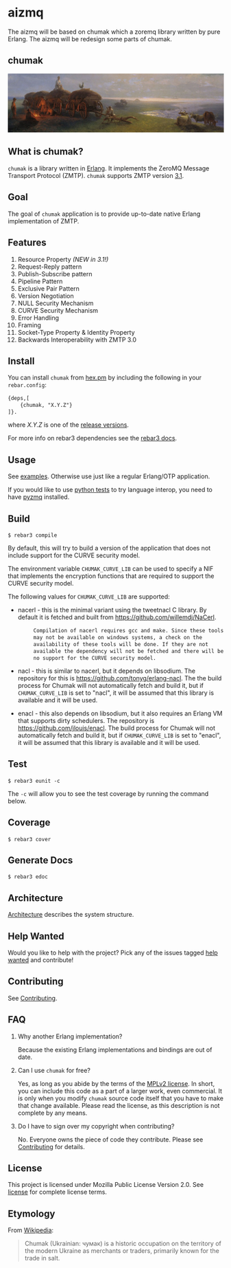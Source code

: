 # aizmq

The aizmq will be based on chumak which a zoremq library written by pure Erlang. 
The aizmq will be redesign some parts of chumak.

## chumak 

![Chumaki](docs/images/chumaki.jpg)

## What is chumak?

`chumak` is a library written in [Erlang](https://www.erlang.org/). It implements the ZeroMQ Message Transport Protocol (ZMTP). `chumak` supports ZMTP version [3.1](http://rfc.zeromq.org/spec:37/ZMTP/).

## Goal

The goal of `chumak` application is to provide up-to-date native Erlang implementation of ZMTP.

## Features

1. Resource Property *(NEW in 3.1!)*
2. Request-Reply pattern
3. Publish-Subscribe pattern
4. Pipeline Pattern	
5. Exclusive Pair Pattern
6. Version Negotiation
7. NULL Security Mechanism
8. CURVE Security Mechanism
9. Error Handling
10. Framing
11. Socket-Type Property & Identity Property
12. Backwards Interoperability with ZMTP 3.0


## Install

You can install `chumak` from [hex.pm](https://hex.pm/packages/chumak) by including the following in your `rebar.config`:

```
{deps,[
	{chumak, "X.Y.Z"}
]}.
```
where _X.Y.Z_ is one of the [release versions](https://github.com/chovencorp/chumak/releases).

For more info on rebar3 dependencies see the [rebar3 docs](http://www.rebar3.org/docs/dependencies).

## Usage

See [examples](examples). Otherwise use just like a regular Erlang/OTP application.

If you would like to use [python tests](python-test) to try language interop, you need to have [pyzmq](https://github.com/zeromq/pyzmq) installed. 

## Build

```
$ rebar3 compile
```

By default, this will try to build a version of the application that
does not include support for the CURVE security model. 

The environment variable `CHUMAK_CURVE_LIB` can be used to specify a
NIF that implements the encryption functions that are required to support
the CURVE security model. 

The following values for `CHUMAK_CURVE_LIB` are supported:

- nacerl - this is the minimal variant using the tweetnacl C library. By
           default it is fetched and built from https://github.com/willemdj/NaCerl.  
           
           Compilation of nacerl requires gcc and make. Since these tools
           may not be available on windows systems, a check on the
           availability of these tools will be done. If they are not
           available the dependency will not be fetched and there will be
           no support for the CURVE security model.

- nacl   - this is similar to nacerl, but it depends on libsodium. The
           repository for this is https://github.com/tonyg/erlang-nacl. The
           the build process for Chumak will not automatically fetch and
           build it, but if `CHUMAK_CURVE_LIB` is set to "nacl", it will be
           assumed that this library is available and it will be used.

- enacl  - this also depends on libsodium, but it also requires 
           an Erlang VM that supports dirty schedulers. The repository is 
           https://github.com/jlouis/enacl. The build process for
           Chumak will not automatically fetch and build it, but if
           `CHUMAK_CURVE_LIB` is set to "enacl", it will be assumed that
           this library is available and it will be used.

## Test

```
$ rebar3 eunit -c
```
The `-c` will allow you to see the test coverage by running the command below.

## Coverage

```
$ rebar3 cover
```

## Generate Docs

```
$ rebar3 edoc
```

## Architecture

[Architecture](docs/architecture.md) describes the system structure.

## Help Wanted

Would you like to help with the project? Pick any of the issues tagged [help wanted](https://github.com/zeromq/chumak/labels/help%20wanted) and contribute!

## Contributing

See  [Contributing](CONTRIBUTING.md).


## FAQ

1. Why another Erlang implementation?

   Because the existing Erlang implementations and bindings are out of date.

2. Can I use `chumak` for free?

   Yes, as long as you abide by the terms of the [MPLv2 license](LICENSE). In short, you can include this code as a part of a larger work, even commercial. It is only when you modify `chumak` source code itself that you have to make that change available. Please read the license, as this description is not complete by any means.

3. Do I have to sign over my copyright when contributing?

   No. Everyone owns the piece of code they contribute.
   Please see [Contributing](CONTRIBUTING.md) for details.


## License

This project is licensed under Mozilla Public License Version 2.0.
See [license](LICENSE) for complete license terms.

## Etymology

From [Wikipedia](https://en.wikipedia.org/wiki/Chumak):

>Chumak (Ukrainian: чумак) is a historic occupation on the territory of the modern Ukraine 
>as merchants or traders, primarily known for the trade in salt.
